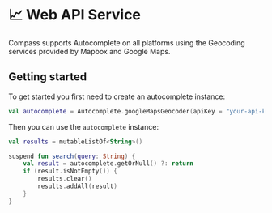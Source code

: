 # 📈 Web API Service

Compass supports Autocomplete on all platforms using the Geocoding services provided by Mapbox and
Google Maps.

## Getting started

To get started you first need to create an autocomplete instance:

```kotlin
val autocomplete = Autocomplete.googleMapsGeocoder(apiKey = "your-api-key")
```

Then you can use the `autocomplete` instance:

```kotlin
val results = mutableListOf<String>()

suspend fun search(query: String) {
    val result = autocomplete.getOrNull() ?: return
    if (result.isNotEmpty()) {
        results.clear()
        results.addAll(result)
    }
}
```